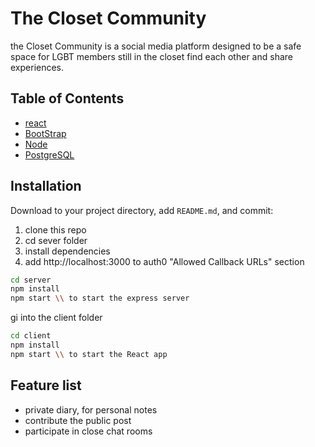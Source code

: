 # The Closet Community

the Closet Community is a social media platform designed to be a safe space for LGBT members still in the closet find each other and share experiences.

## Table of Contents

- [react](#react)
- [BootStrap](#bootstrap)
- [Node](#Node)
- [PostgreSQL](#PostgreSQL)

## Installation

Download to your project directory, add `README.md`, and commit:
1. clone this repo
2.  cd sever folder
3. install dependencies
4. add http://localhost:3000 to auth0 "Allowed Callback URLs" section

```sh
cd server
npm install
npm start \\ to start the express server
```

gi into the client folder
```sh
cd client
npm install
npm start \\ to start the React app
```
## Feature list

- private diary, for personal notes
- contribute the public post
- participate in close chat rooms
